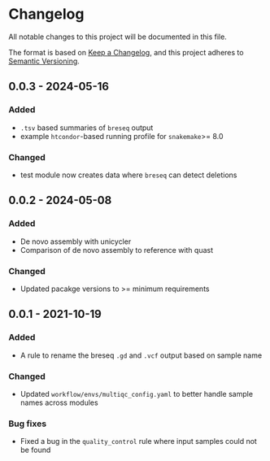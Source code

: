 # Changelog

All notable changes to this project will be documented in this file.

The format is based on [Keep a Changelog](https://keepachangelog.com/en/1.0.0/),
and this project adheres to [Semantic
Versioning](https://semver.org/spec/v2.0.0.html).

## 0.0.3 - 2024-05-16

### Added
- `.tsv` based summaries of `breseq` output
- example `htcondor`-based running profile for `snakemake`>= 8.0

### Changed
- test module now creates data where `breseq` can detect deletions

## 0.0.2 - 2024-05-08

### Added
- De novo assembly with unicycler
- Comparison of de novo assembly to reference with quast

### Changed
- Updated pacakge versions to >= minimum requirements

## 0.0.1 - 2021-10-19

### Added
- A rule to rename the breseq `.gd` and `.vcf` output based on sample name

### Changed
- Updated `workflow/envs/multiqc_config.yaml` to better handle sample names
  across modules

### Bug fixes
- Fixed a bug in the `quality_control` rule where input samples could not be
  found
